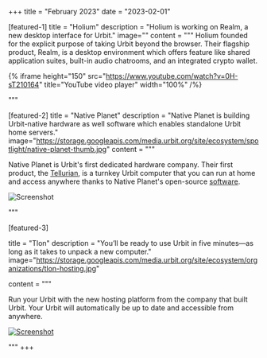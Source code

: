 +++
title = "February 2023"
date = "2023-02-01"

[featured-1]
title = "Holium"
description = "Holium is working on Realm, a new desktop interface for Urbit."
image=""
content = """
Holium founded for the explicit purpose of taking Urbit beyond the browser.  Their flagship product, Realm, is a desktop environment which offers feature like shared application suites, built-in audio chatrooms, and an integrated crypto wallet.

{% iframe height="150" src="https://www.youtube.com/watch?v=0H-sT210164" title="YouTube video player" width="100%" /%}

"""

[featured-2]
title = "Native Planet"
description = "Native Planet is building Urbit-native hardware as well software which enables standalone Urbit home servers."
image="https://storage.googleapis.com/media.urbit.org/site/ecosystem/spotlight/native-planet-thumb.jpg"
content = """

Native Planet is Urbit's first dedicated hardware company.  Their first product, the [Tellurian](https://www.nativeplanet.io/hardware), is a turnkey Urbit computer that you can run at home and access anywhere thanks to Native Planet's open-source [software](https://www.nativeplanet.io/software).

![Screenshot](https://storage.googleapis.com/media.urbit.org/site/getting-started/native-planet.jpg)


"""

[featured-3]

title = "Tlon"
description = "You’ll be ready to use Urbit in five minutes—as long as it takes to unpack a new computer."
image="https://storage.googleapis.com/media.urbit.org/site/ecosystem/organizations/tlon-hosting.jpg"

content = """

Run your Urbit with the new hosting platform from the company that built Urbit. Your Urbit will automatically be up to date and accessible from anywhere.

[![Screenshot](https://storage.googleapis.com/media.urbit.org/site/ecosystem/organizations/tlon-hosting-provider.png)](https://tlon.io)


"""
+++
